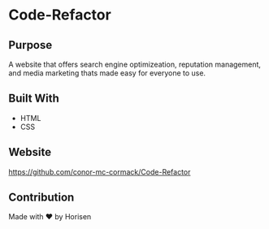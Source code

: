 # Code-Refactor

## Purpose

A website that offers search engine optimizeation, reputation management, and media marketing thats made easy for everyone to use.

## Built With

- HTML
- CSS

## Website

https://github.com/conor-mc-cormack/Code-Refactor

## Contribution

Made with ❤️ by Horisen
